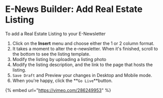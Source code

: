 # E-News Builder: Add Real Estate Listing

To add a Real Estate Listing to your E-Newsletter

1. Click on the **Insert** menu and choose either the 1 or 2 column format.
2. It takes a moment to alter the e-newsletter.  When it's finished, scroll to the bottom to see the listing template.
3. Modify the listing by uploading a listing photo
4. Modify the listing description, and the link to the page that hosts the listing.
5. `Save Draft` and Preview your changes in Desktop and Mobile mode.
6. When you're happy, click the **`Go Live`**button.

{% embed url="https://vimeo.com/286249953" %}

